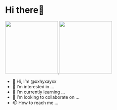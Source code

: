 <h1>Hi there👋</h1>

<a href="https://github.com/tocoteron">
  <img height="170px" src="https://github-readme-stats.vercel.app/api?username=xxhyxayxx&count_private=true&show_icons=true&theme=monokai" />
</a>
<a href="https://github.com/tocoteron">
  <img height="170px" src="https://github-readme-stats.vercel.app/api/top-langs/?username=xxhyxayxx&layout=compact&theme=monokai" />
</a>

- 👋 Hi, I’m @xxhyxayxx
- 👀 I’m interested in ...
- 🌱 I’m currently learning ...
- 💞️ I’m looking to collaborate on ...
- 📫 How to reach me ...

<!---
xxhyxayxx/xxhyxayxx is a ✨ special ✨ repository because its `README.md` (this file) appears on your GitHub profile.
You can click the Preview link to take a look at your changes.
--->
